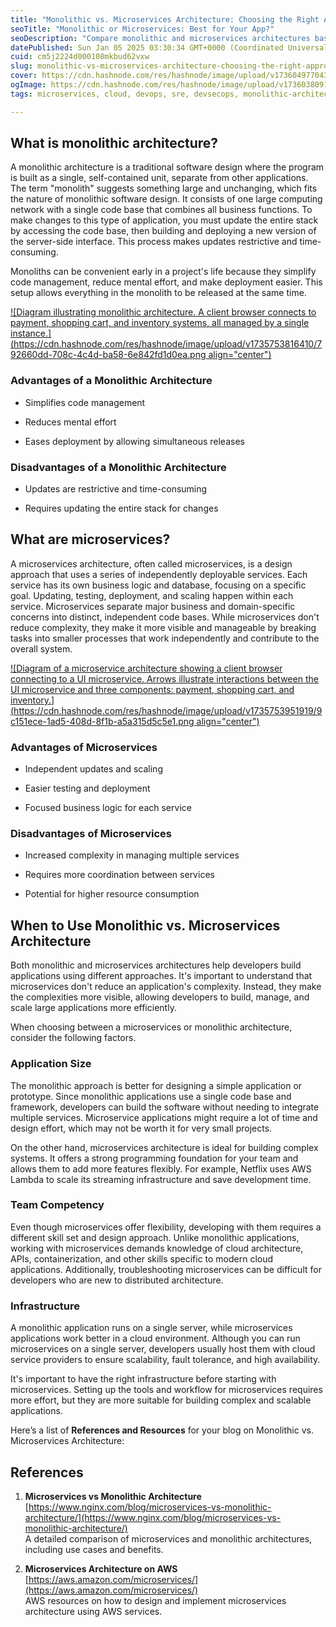 ```yaml
---
title: "Monolithic vs. Microservices Architecture: Choosing the Right Approach for Your Application"
seoTitle: "Monolithic or Microservices: Best for Your App?"
seoDescription: "Compare monolithic and microservices architectures based on application complexity, team skills, and infrastructure needs to identify the best fit"
datePublished: Sun Jan 05 2025 03:30:34 GMT+0000 (Coordinated Universal Time)
cuid: cm5j2224d000108mkbud62vxw
slug: monolithic-vs-microservices-architecture-choosing-the-right-approach-for-your-application
cover: https://cdn.hashnode.com/res/hashnode/image/upload/v1736049770439/19a9c338-adb2-406a-ab5c-7093ab877c79.png
ogImage: https://cdn.hashnode.com/res/hashnode/image/upload/v1736038091427/bb3c4c9e-e303-43e1-95a3-4a8616e8e39b.png
tags: microservices, cloud, devops, sre, devsecops, monolithic-architecture

---
```


## What is monolithic architecture?

A monolithic architecture is a traditional software design where the program is built as a single, self-contained unit, separate from other applications. The term "monolith" suggests something large and unchanging, which fits the nature of monolithic software design. It consists of one large computing network with a single code base that combines all business functions. To make changes to this type of application, you must update the entire stack by accessing the code base, then building and deploying a new version of the server-side interface. This process makes updates restrictive and time-consuming.

Monoliths can be convenient early in a project's life because they simplify code management, reduce mental effort, and make deployment easier. This setup allows everything in the monolith to be released at the same time.

[![Diagram illustrating monolithic architecture. A client browser connects to payment, shopping cart, and inventory systems, all managed by a single instance.](https://cdn.hashnode.com/res/hashnode/image/upload/v1735753816410/792660dd-708c-4c4d-ba58-6e842fd1d0ea.png align="center")](https://wac-cdn.atlassian.com/dam/jcr:95b9a276-c524-42b1-8d06-ded56d589858/Monolithic%20architecture@2x.png?cdnVersion=2484)

### Advantages of a Monolithic Architecture

* Simplifies code management
    
* Reduces mental effort
    
* Eases deployment by allowing simultaneous releases
    

### Disadvantages of a Monolithic Architecture

* Updates are restrictive and time-consuming
    
* Requires updating the entire stack for changes
    

## What are microservices?

A microservices architecture, often called microservices, is a design approach that uses a series of independently deployable services. Each service has its own business logic and database, focusing on a specific goal. Updating, testing, deployment, and scaling happen within each service. Microservices separate major business and domain-specific concerns into distinct, independent code bases. While microservices don't reduce complexity, they make it more visible and manageable by breaking tasks into smaller processes that work independently and contribute to the overall system.

[![Diagram of a microservice architecture showing a client browser connecting to a UI microservice. Arrows illustrate interactions between the UI microservice and three components: payment, shopping cart, and inventory.](https://cdn.hashnode.com/res/hashnode/image/upload/v1735753951919/9c151ece-1ad5-408d-8f1b-a5a315d5c5e1.png align="center")](https://wac-cdn.atlassian.com/dam/jcr:5308ccab-dc94-46f5-978c-8a77b8d5be57/Microservice%20architecture@2x.png?cdnVersion=2484)

### **Advantages of Microservices**

* Independent updates and scaling
    
* Easier testing and deployment
    
* Focused business logic for each service
    

### **Disadvantages of Microservices**

* Increased complexity in managing multiple services
    
* Requires more coordination between services
    
* Potential for higher resource consumption
    

## When to Use Monolithic vs. Microservices Architecture

Both monolithic and microservices architectures help developers build applications using different approaches. It's important to understand that microservices don't reduce an application's complexity. Instead, they make the complexities more visible, allowing developers to build, manage, and scale large applications more efficiently.

When choosing between a microservices or monolithic architecture, consider the following factors.

### Application Size

The monolithic approach is better for designing a simple application or prototype. Since monolithic applications use a single code base and framework, developers can build the software without needing to integrate multiple services. Microservice applications might require a lot of time and design effort, which may not be worth it for very small projects.

On the other hand, microservices architecture is ideal for building complex systems. It offers a strong programming foundation for your team and allows them to add more features flexibly. For example, Netflix uses AWS Lambda to scale its streaming infrastructure and save development time.

### Team Competency

Even though microservices offer flexibility, developing with them requires a different skill set and design approach. Unlike monolithic applications, working with microservices demands knowledge of cloud architecture, APIs, containerization, and other skills specific to modern cloud applications. Additionally, troubleshooting microservices can be difficult for developers who are new to distributed architecture.

### Infrastructure

A monolithic application runs on a single server, while microservices applications work better in a cloud environment. Although you can run microservices on a single server, developers usually host them with cloud service providers to ensure scalability, fault tolerance, and high availability.

It's important to have the right infrastructure before starting with microservices. Setting up the tools and workflow for microservices requires more effort, but they are more suitable for building complex and scalable applications.

Here’s a list of **References and Resources** for your blog on Monolithic vs. Microservices Architecture:

## References

1. **Microservices vs Monolithic Architecture**  
    [https://www.nginx.com/blog/microservices-vs-monolithic-architecture/](https://www.nginx.com/blog/microservices-vs-monolithic-architecture/)  
    A detailed comparison of microservices and monolithic architectures, including use cases and benefits.
    
2. **Microservices Architecture on AWS**  
    [https://aws.amazon.com/microservices/](https://aws.amazon.com/microservices/)  
    AWS resources on how to design and implement microservices architecture using AWS services.